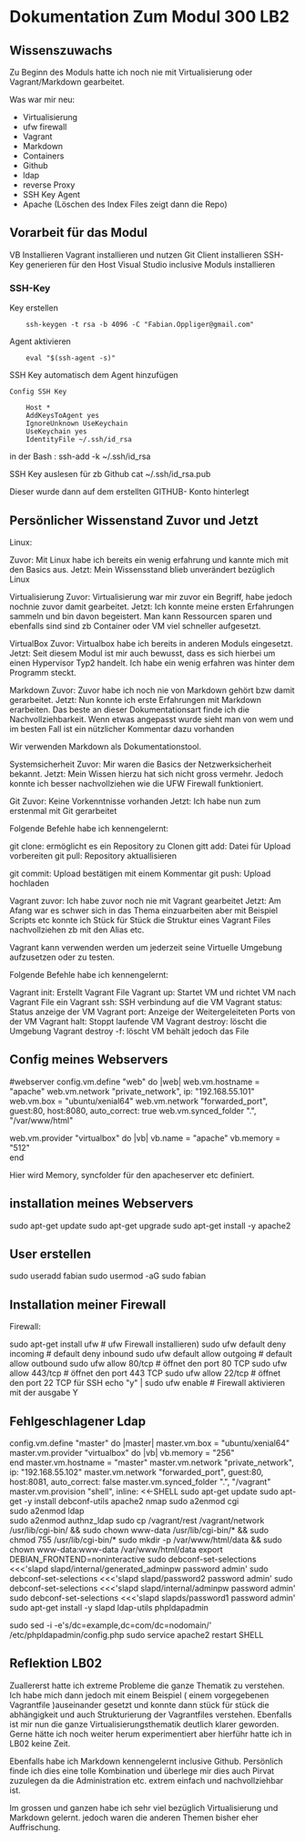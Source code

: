 # Dokumentation Zum Modul 300 LB2

## Wissenszuwachs

Zu Beginn des Moduls hatte ich noch nie mit Virtualisierung oder Vagrant/Markdown gearbeitet.

Was war mir neu:

* Virtualisierung
* ufw firewall
* Vagrant
* Markdown
* Containers
* Github
* ldap
* reverse Proxy
* SSH Key Agent
* Apache (Löschen des Index Files zeigt dann die Repo)


## Vorarbeit für das Modul

VB Installieren
Vagrant installieren und nutzen
Git Client installieren
SSH-Key generieren für den Host
Visual Studio inclusive Moduls installieren

### SSH-Key

Key erstellen

        ssh-keygen -t rsa -b 4096 -C "Fabian.Oppliger@gmail.com"

Agent aktivieren 

        eval "$(ssh-agent -s)"

SSH Key automatisch dem Agent hinzufügen


    Config SSH Key

        Host *
        AddKeysToAgent yes
        IgnoreUnknown UseKeychain
        UseKeychain yes
        IdentityFile ~/.ssh/id_rsa

in der Bash : ssh-add -k ~/.ssh/id_rsa


SSH Key auslesen für zb Github
        cat ~/.ssh/id_rsa.pub


Dieser wurde dann auf dem erstellten GITHUB- Konto hinterlegt


## Persönlicher Wissenstand Zuvor und Jetzt

Linux:

Zuvor: Mit Linux habe ich bereits ein wenig erfahrung und kannte mich mit den Basics aus.
Jetzt: Mein Wissensstand blieb unverändert bezüglich Linux

Virtualisierung
Zuvor: Virtualisierung war mir zuvor ein Begriff, habe jedoch nochnie zuvor damit gearbeitet.
Jetzt: Ich konnte meine ersten Erfahrungen sammeln und bin davon begeistert. Man kann Ressourcen sparen und ebenfalls sind sind zb Container oder VM viel schneller aufgesetzt.

VirtualBox
Zuvor: Virtualbox habe ich bereits in anderen Moduls eingesetzt.
Jetzt: Seit diesem Modul ist mir auch bewusst, dass es sich hierbei um einen Hypervisor Typ2 handelt. Ich habe ein wenig erfahren was hinter dem Programm steckt.

Markdown
Zuvor: Zuvor habe ich noch nie von Markdown gehört bzw damit gerarbeitet.
Jetzt: Nun konnte ich erste Erfahrungen mit Markdown erarbeiten. Das beste an dieser Dokumentationsart finde ich die Nachvollziehbarkeit. Wenn etwas angepasst wurde sieht man von wem
und im besten Fall ist ein nützlicher Kommentar dazu vorhanden

Wir verwenden Markdown als Dokumentationstool.

Systemsicherheit
Zuvor: Mir waren die Basics der Netzwerksicherheit bekannt.
Jetzt: Mein Wissen hierzu hat sich nicht gross vermehr. Jedoch konnte ich besser nachvollziehen wie die UFW Firewall funktioniert.

Git
Zuvor: Keine Vorkenntnisse vorhanden
Jetzt: Ich habe nun zum erstenmal mit Git gerarbeitet 

Folgende Befehle habe ich kennengelernt:

git clone: ermöglicht es ein Repository  zu Clonen
gitt add: Datei für Upload vorbereiten
git pull: Repository aktuallisieren

git commit: Upload bestätigen mit einem Kommentar
git push: Upload hochladen 


Vagrant
zuvor: Ich habe zuvor noch nie mit Vagrant gearbeitet
Jetzt: Am Afang war es schwer sich in das Thema einzuarbeiten aber mit Beispiel Scripts etc konnte ich Stück für Stück die Struktur eines Vagrant Files nachvollziehen zb mit den Alias etc.

Vagrant kann verwenden werden um jederzeit seine Virtuelle Umgebung aufzusetzen oder zu testen.

Folgende Befehle habe ich kennengelernt:

Vagrant init: Erstellt Vagrant File
Vagrant up: Startet VM und richtet VM nach Vagrant File ein
Vagrant ssh: SSH verbindung auf die VM
Vagrant status: Status anzeige der VM
Vagrant port: Anzeige der Weitergeleiteten Ports von der VM
Vagrant halt: Stoppt laufende VM
Vagrant destroy: löscht die Umgebung
Vagrant destroy -f: löscht VM behält jedoch das File




## Config meines Webservers

#webserver
  config.vm.define "web" do |web|
    web.vm.hostname = "apache"
    web.vm.network "private_network", ip: "192.168.55.101"
    web.vm.box = "ubuntu/xenial64"
    web.vm.network "forwarded_port", guest:80, host:8080, auto_correct: true
    web.vm.synced_folder ".", "/var/www/html" 
  
   web.vm.provider "virtualbox" do |vb|
    vb.name = "apache"
    vb.memory = "512"  
  end

Hier wird Memory, syncfolder für den apacheserver etc definiert.

## installation meines Webservers

sudo apt-get update
sudo apt-get upgrade
sudo apt-get install -y apache2

## User erstellen

sudo useradd fabian
sudo usermod -aG sudo fabian


## Installation meiner Firewall

Firewall:

sudo apt-get install ufw # ufw Firewall installieren)
sudo ufw default deny incoming # default deny inbound
sudo ufw default allow outgoing # default allow outbound
sudo ufw allow 80/tcp # öffnet den port 80 TCP
sudo ufw allow 443/tcp # öffnet den port 443 TCP
sudo ufw allow 22/tcp # öffnet den port 22 TCP für SSH 
echo "y" | sudo ufw enable # Firewall aktivieren mit der ausgabe Y



## Fehlgeschlagener Ldap

config.vm.define "master" do |master|
  master.vm.box = "ubuntu/xenial64"
master.vm.provider "virtualbox" do |vb|
  vb.memory = "256"  
end
  master.vm.hostname = "master"
  master.vm.network "private_network", ip: "192.168.55.102"
  master.vm.network "forwarded_port", guest:80, host:8081, auto_correct: false
  master.vm.synced_folder ".", "/vagrant"  	
master.vm.provision "shell", inline: <<-SHELL
sudo apt-get update
sudo apt-get -y install debconf-utils apache2 nmap
sudo a2enmod cgi	
sudo a2enmod ldap	
sudo a2enmod authnz_ldap
sudo cp /vagrant/rest /vagrant/network /usr/lib/cgi-bin/ && sudo chown www-data /usr/lib/cgi-bin/* && sudo chmod 755 /usr/lib/cgi-bin/*
sudo mkdir -p  /var/www/html/data && sudo chown www-data:www-data /var/www/html/data 
export DEBIAN_FRONTEND=noninteractive
sudo debconf-set-selections <<<'slapd slapd/internal/generated_adminpw password admin'
sudo debconf-set-selections <<<'slapd slapd/password2 password admin'
sudo debconf-set-selections <<<'slapd slapd/internal/adminpw password admin'
sudo debconf-set-selections <<<'slapd slapds/password1 password admin'
sudo apt-get install -y slapd ldap-utils phpldapadmin

sudo sed -i -e's/dc=example,dc=com/dc=nodomain/' /etc/phpldapadmin/config.php
sudo service apache2 restart 
SHELL



## Reflektion LB02

Zuallererst hatte ich extreme Probleme die ganze Thematik zu verstehen. Ich habe mich dann jedoch mit einem Beispiel ( einem vorgegebenen Vagrantfile )auseinander gesetzt 
und konnte dann stück für stück die abhängigkeit und auch Strukturierung der Vagrantfiles verstehen. Ebenfalls ist mir nun die ganze Virtualisierungsthematik deutlich klarer geworden.
Gerne hätte ich noch weiter herum experimentiert aber hierführ hatte ich in LB02 keine Zeit.

Ebenfalls habe ich Markdown kennengelernt inclusive Github. Persönlich finde ich dies eine tolle Kombination und überlege mir dies auch Pirvat zuzulegen da die Administration etc. extrem einfach und nachvollziehbar ist.

Im grossen und ganzen habe ich sehr viel bezüglich Virtualisierung und Markdown gelernt. jedoch waren die anderen Themen bisher eher Auffrischung.